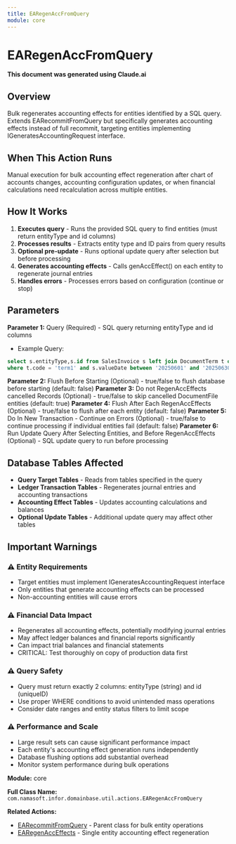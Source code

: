 ```yaml
---
title: EARegenAccFromQuery
module: core
---
```



<div class='entity-flows'>

# EARegenAccFromQuery

**This document was generated using Claude.ai**

## Overview

Bulk regenerates accounting effects for entities identified by a SQL query. Extends EARecommitFromQuery but specifically generates accounting effects instead of full recommit, targeting entities implementing IGeneratesAccountingRequest interface.

## When This Action Runs

Manual execution for bulk accounting effect regeneration after chart of accounts changes, accounting configuration updates, or when financial calculations need recalculation across multiple entities.

## How It Works

1. **Executes query** - Runs the provided SQL query to find entities (must return entityType and id columns)
2. **Processes results** - Extracts entity type and ID pairs from query results
3. **Optional pre-update** - Runs optional update query after selection but before processing
4. **Generates accounting effects** - Calls genAccEffect() on each entity to regenerate journal entries
5. **Handles errors** - Processes errors based on configuration (continue or stop)

## Parameters

**Parameter 1:** Query (Required) - SQL query returning entityType and id columns 
- Example Query:
```sql
select s.entityType,s.id from SalesInvoice s left join DocumentTerm t on t.id = s.term_id
where t.code = 'term1' and s.valueDate between '20250601' and '20250630'
```
**Parameter 2:** Flush Before Starting (Optional) - true/false to flush database before starting (default: false)
**Parameter 3:** Do not RegenAccEffects cancelled Records (Optional) - true/false to skip cancelled DocumentFile entities (default: true)
**Parameter 4:** Flush After Each RegenAccEffects (Optional) - true/false to flush after each entity (default: false)
**Parameter 5:** Do In New Transaction - Continue on Errors (Optional) - true/false to continue processing if individual entities fail (default: false)
**Parameter 6:** Run Update Query After Selecting Entities, and Before RegenAccEffects (Optional) - SQL update query to run before processing

## Database Tables Affected

- **Query Target Tables** - Reads from tables specified in the query
- **Ledger Transaction Tables** - Regenerates journal entries and accounting transactions
- **Accounting Effect Tables** - Updates accounting calculations and balances
- **Optional Update Tables** - Additional update query may affect other tables

## Important Warnings

### ⚠️ Entity Requirements
- Target entities must implement IGeneratesAccountingRequest interface
- Only entities that generate accounting effects can be processed
- Non-accounting entities will cause errors

### ⚠️ Financial Data Impact
- Regenerates all accounting effects, potentially modifying journal entries
- May affect ledger balances and financial reports significantly
- Can impact trial balances and financial statements
- CRITICAL: Test thoroughly on copy of production data first

### ⚠️ Query Safety
- Query must return exactly 2 columns: entityType (string) and id (uniqueID)
- Use proper WHERE conditions to avoid unintended mass operations
- Consider date ranges and entity status filters to limit scope

### ⚠️ Performance and Scale
- Large result sets can cause significant performance impact
- Each entity's accounting effect generation runs independently
- Database flushing options add substantial overhead
- Monitor system performance during bulk operations

**Module:** core

**Full Class Name:** `com.namasoft.infor.domainbase.util.actions.EARegenAccFromQuery`

**Related Actions:**
- [EARecommitFromQuery](EARecommitFromQuery.md) - Parent class for bulk entity operations
- [EARegenAccEffects](EARegenAccEffects.md) - Single entity accounting effect regeneration


</div>